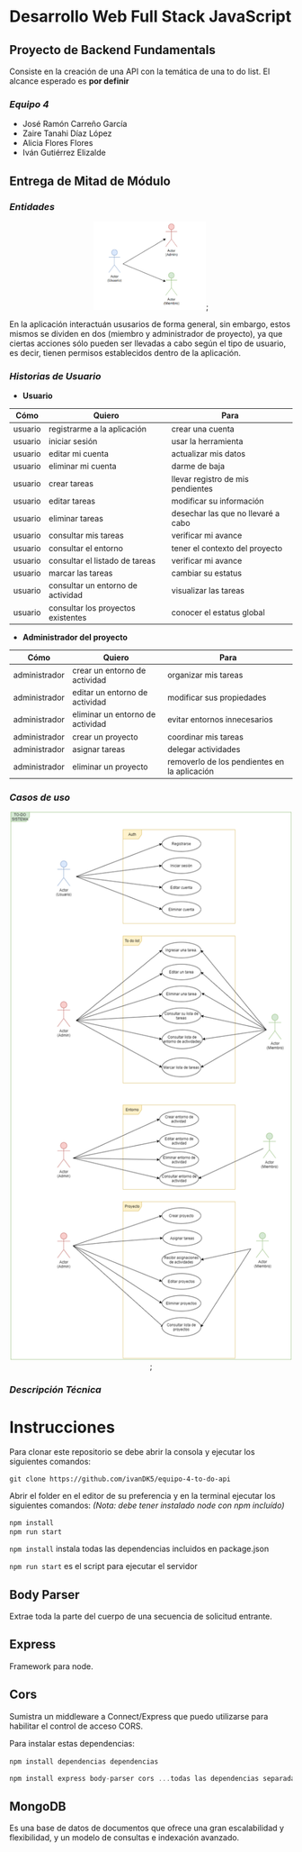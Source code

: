 # Desarrollo Web Full Stack JavaScript
## Proyecto de Backend Fundamentals

Consiste en la creación de una API con la temática de una to do list. El alcance esperado es **por definir**

### *Equipo 4*
* José Ramón Carreño García
* Zaire Tanahi Díaz López
* Alicia Flores Flores
* Iván Gutiérrez Elizalde

## Entrega de Mitad de Módulo
### *Entidades*

<p align="center">
  <img src="img/Usuario-definicion.PNG" alt="Definición de usuarios" heigth="200px" width="200px">;
</p>

En la aplicación interactuán ususarios de forma general, sin embargo, estos mismos se dividen en dos (miembro 
y administrador de proyecto), ya que ciertas acciones sólo pueden ser llevadas a cabo según el tipo de usuario, 
es decir, tienen permisos establecidos dentro de la aplicación.

### *Historias de Usuario* 

* **Usuario**

| Cómo | Quiero | Para |
| --- | --- | --- |
| usuario | registrarme a la aplicación | crear una cuenta |
| usuario | iniciar sesión | usar la herramienta |
| usuario | editar mi cuenta | actualizar mis datos |
| usuario | eliminar mi cuenta | darme de baja |
| usuario | crear tareas | llevar registro de mis pendientes |
| usuario | editar tareas | modificar su información |
| usuario | eliminar tareas | desechar las que no llevaré a cabo |
| usuario | consultar mis tareas | verificar mi avance |
| usuario | consultar el entorno | tener el contexto del proyecto |
| usuario | consultar el listado de tareas | verificar mi avance |
| usuario | marcar las tareas | cambiar su estatus |
| usuario | consultar un entorno de actividad | visualizar las tareas |
| usuario | consultar los proyectos existentes | conocer el estatus global |


* **Administrador del proyecto**

| Cómo | Quiero | Para |
| --- | --- | --- |
| administrador | crear un entorno de actividad | organizar mis tareas |
| administrador | editar un entorno de actividad| modificar sus propiedades |
| administrador | eliminar un entorno de actividad | evitar entornos innecesarios |
| administrador | crear un proyecto | coordinar mis tareas |
| administrador | asignar tareas | delegar actividades |
| administrador | eliminar un proyecto | removerlo de los pendientes en la aplicación |

  
### *Casos de uso*
<p align="center">
  <img src="img/Casos de Uso-To-do.png" alt="Casos de Uso-To Do" heigth="500px" width="500px">;
</p>

### *Descripción Técnica*
# Instrucciones
Para clonar este repositorio se debe abrir la consola y ejecutar los siguientes comandos:

```git
git clone https://github.com/ivanDK5/equipo-4-to-do-api
```

Abrir el folder en el editor de su preferencia y en la terminal ejecutar los siguientes comandos:
_(Nota: debe tener instalado node con npm incluído)_

```npm
npm install
npm run start
```

`npm install` instala todas las dependencias incluidos en package.json 

`npm run start` es el script para ejecutar el servidor

## Body Parser
Extrae toda la parte del cuerpo de una secuencia de solicitud entrante.
## Express
Framework para node.
## Cors
Sumistra un middleware a Connect/Express que puedo utilizarse para habilitar el control de acceso CORS.

Para instalar estas dependencias:

`npm install dependencias dependencias`

```javascript
npm install express body-parser cors ...todas las dependencias separadas por espacio
```
## MongoDB
Es una base de datos de documentos que ofrece una gran escalabilidad y flexibilidad, y un modelo de consultas e indexación avanzado.